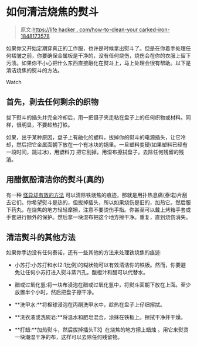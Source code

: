 # 如何清洁烧焦的熨斗

> 原文:[https://life hacker . com/how-to-clean-your carked-iron-1848173578](https://lifehacker.com/how-to-clean-your-scorched-iron-1848173578)

如果你又开始定期穿真正的工作服，也许是时候拿出熨斗了。但是在你着手处理任何褶皱之前，你要确保金属板是干净的，没有任何烧伤，烧伤会在你的衣服上留下污渍。如果你不小心把什么东西直接融化在熨斗上，马上处理会很有帮助。以下是清洁烧焦的熨斗的方法。

Watch

## 首先，剥去任何剩余的织物

拔下熨斗的插头并完全冷却后，用一把镊子夹走粘在盘子上的任何织物或材料。同样，很明显，不要趁热打铁。

如果，出于某种原因，盘子上有融化的塑料，拔掉你的熨斗的电源插头，让它冷却，然后把它金属面朝下放在一个有冰块的锅里。一旦塑料变硬(如果塑料已经有一段时间，跳过冰)，用塑料刀 把它刮掉。用湿布擦拭盘子，去除任何残留的残渣。

## 用醋氨酚清洁你的熨斗(真的)

有一种 [怪异却有效的方法](https://www.youtube.com/watch?v=CCUrQcn8pE4) 可以清除铁烧焦的痕迹，那就是用扑热息痛(泰诺)片刮去它们。你希望熨斗是热的，但拔掉插头，所以如果烧伤是旧的，加热它。然后服下药丸，在烧焦的地方轻轻摩擦，注意不要烫伤手指。你甚至可以戴上烤箱手套或手套进行额外的保护。然后拿一块湿布把这个地方擦干净。重复，直到烧伤消失。

## 清洁熨斗的其他方法

如果你手边没有任何泰诺，还有一些其他的方法来处理铁烧焦的痕迹:

*   小苏打:小苏打和水(2:1比例)的糊状物可以有效清洁你的铁板。然而，你要避免让任何小苏打进入熨斗蒸汽孔。酸橙汁和醋可以代替水。

*   醋或过氧化氢:将一块布浸泡在醋或过氧化氢中，将熨斗面朝下放在上面。至少放置半个小时，然后把盘子擦干净。

*   **洗甲水:**将棉球浸泡在丙酮洗甲水中，趁热在盘子上仔细擦拭。

*   **洗衣液或洗碗皂:**将温水和肥皂混合，涂抹在铁板上。擦拭干净并干燥。

*   **打蜡:**加热熨斗，然后拔掉插头T3】在烧焦的地方擦上蜡烛 。用它来熨烫一块潮湿干净的布，这样可以去除任何残留物。